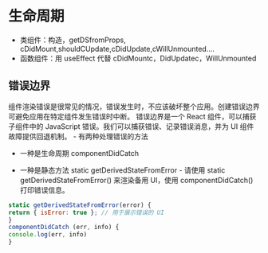 # 生命周期

- 类组件：构造，getDSfromProps, cDidMount,shouldCUpdate,cDidUpdate,cWillUnmounted....
- 函数组件：用 useEffect 代替 cDidMountc，DidUpdatec，WillUnmounted

## 错误边界

组件渲染错误是很常见的情况，错误发生时，不应该破坏整个应用。创建错误边界可避免应用在特定组件发生错误时中断。
错误边界是一个 React 组件，可以捕获子组件中的 JavaScript 错误。我们可以捕获错误、记录错误消息，并为 UI 组件故障提供回退机制。 - 有两种处理错误的方法

- 一种是生命周期 componentDidCatch

- 一种是静态方法 static getDerivedStateFromError - 请使用 static getDerivedStateFromError() 来渲染备用 UI，使用 componentDidCatch() 打印错误信息。

```js
static getDerivedStateFromError(error) {
return { isError: true }; // 用于展示错误的 UI
}
componentDidCatch (err, info) {
console.log(err, info)
}
```
